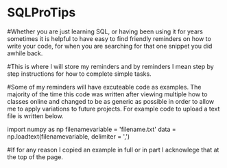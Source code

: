 # SQLProTips

#Whether you are just learning SQL, or having been using it for years sometimes it is helpful to have easy to find friendly reminders on how to write your code, for when you are searching for that one snippet you did awhile back.

#This is where I will store my reminders and by reminders I mean step by step instructions for how to complete simple tasks.

#Some of my reminders will have excuteable code as examples. The majority of the time this code was written after viewing multiple how to classes online and changed to be as generic as possible in order to allow me to apply variations to future projects. For example code to upload a text file is written below.

import numpy as np filenamevariable = 'filename.txt' data = np.loadtext(filenamevariable, delimiter = ',')

#If for any reason I copied an example in full or in part I acknowlege that at the top of the page.
